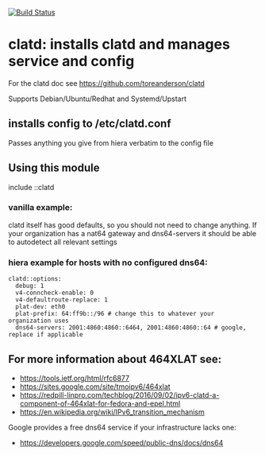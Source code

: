 [![Build Status](https://travis-ci.org/obliadp/puppet-clatd.svg?branch=master)](https://travis-ci.org/obliadp/puppet-clatd)

# clatd: installs clatd and manages service and config

For the clatd doc see https://github.com/toreanderson/clatd

Supports Debian/Ubuntu/Redhat and Systemd/Upstart

## installs config to /etc/clatd.conf

Passes anything you give from hiera verbatim to the config file

## Using this module

include ::clatd

### vanilla example:

clatd itself has good defaults, so you should not need to change
anything. If your organization has a nat64 gateway and dns64-servers it
should be able to autodetect all relevant settings 

### hiera example for hosts with no configured dns64:

```
clatd::options:
  debug: 1
  v4-conncheck-enable: 0
  v4-defaultroute-replace: 1
  plat-dev: eth0
  plat-prefix: 64:ff9b::/96 # change this to whatever your organization uses
  dns64-servers: 2001:4860:4860::6464, 2001:4860:4860::64 # google, replace if applicable
```

## For more information about 464XLAT see:
* https://tools.ietf.org/html/rfc6877
* https://sites.google.com/site/tmoipv6/464xlat
* https://redpill-linpro.com/techblog/2016/09/02/ipv6-clatd-a-component-of-464xlat-for-fedora-and-epel.html
* https://en.wikipedia.org/wiki/IPv6_transition_mechanism

Google provides a free dns64 service if your infrastructure lacks one:
* https://developers.google.com/speed/public-dns/docs/dns64



